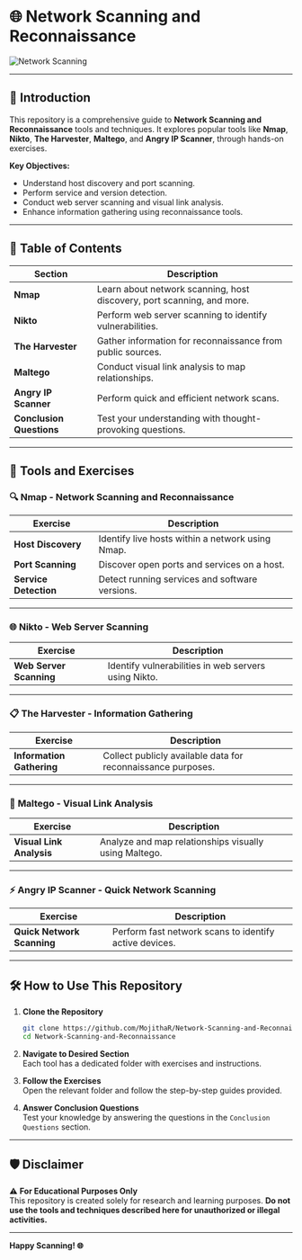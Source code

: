 # 🌐 **Network Scanning and Reconnaissance**  
![Network Scanning](https://media.giphy.com/media/DletgFFVjEbGo/giphy.gif?cid=790b7611l0j9cbf6lohecswlxn6uxosp8r38giume4urlkv2&ep=v1_gifs_search&rid=giphy.gif&ct=g)  

---

## 📖 **Introduction**  

This repository is a comprehensive guide to **Network Scanning and Reconnaissance** tools and techniques. It explores popular tools like **Nmap**, **Nikto**, **The Harvester**, **Maltego**, and **Angry IP Scanner**, through hands-on exercises.  

**Key Objectives:**  
- Understand host discovery and port scanning.  
- Perform service and version detection.  
- Conduct web server scanning and visual link analysis.  
- Enhance information gathering using reconnaissance tools.  

---

## 📂 **Table of Contents**  

| Section                               | Description                                                              |  
|---------------------------------------|--------------------------------------------------------------------------|  
| **Nmap**                              | Learn about network scanning, host discovery, port scanning, and more.   |  
| **Nikto**                             | Perform web server scanning to identify vulnerabilities.                 |  
| **The Harvester**                     | Gather information for reconnaissance from public sources.               |  
| **Maltego**                           | Conduct visual link analysis to map relationships.                       |  
| **Angry IP Scanner**                  | Perform quick and efficient network scans.                               |  
| **Conclusion Questions**              | Test your understanding with thought-provoking questions.                |  

---

## 🚀 **Tools and Exercises**  

### 🔍 **Nmap** - Network Scanning and Reconnaissance  
| **Exercise**          | **Description**                                                                 |  
|------------------------|-------------------------------------------------------------------------------|  
| **Host Discovery**     | Identify live hosts within a network using Nmap.                             |  
| **Port Scanning**      | Discover open ports and services on a host.                                  |  
| **Service Detection**  | Detect running services and software versions.                               |  

---

### 🌐 **Nikto** - Web Server Scanning  
| **Exercise**          | **Description**                                                                 |  
|------------------------|-------------------------------------------------------------------------------|  
| **Web Server Scanning** | Identify vulnerabilities in web servers using Nikto.                         |  

---

### 📋 **The Harvester** - Information Gathering  
| **Exercise**          | **Description**                                                                 |  
|------------------------|-------------------------------------------------------------------------------|  
| **Information Gathering** | Collect publicly available data for reconnaissance purposes.                  |  

---

### 🔗 **Maltego** - Visual Link Analysis  
| **Exercise**          | **Description**                                                                 |  
|------------------------|-------------------------------------------------------------------------------|  
| **Visual Link Analysis** | Analyze and map relationships visually using Maltego.                        |  

---

### ⚡ **Angry IP Scanner** - Quick Network Scanning  
| **Exercise**          | **Description**                                                                 |  
|------------------------|-------------------------------------------------------------------------------|  
| **Quick Network Scanning** | Perform fast network scans to identify active devices.                      |  

---

## 🛠️ **How to Use This Repository**  

1. **Clone the Repository**  
   ```bash  
   git clone https://github.com/MojithaR/Network-Scanning-and-Reconnaissance.git  
   cd Network-Scanning-and-Reconnaissance  
   ```  
2. **Navigate to Desired Section**  
   Each tool has a dedicated folder with exercises and instructions.  

3. **Follow the Exercises**  
   Open the relevant folder and follow the step-by-step guides provided.  

4. **Answer Conclusion Questions**  
   Test your knowledge by answering the questions in the `Conclusion Questions` section.  

---

## 🛡️ **Disclaimer**  

⚠️ **For Educational Purposes Only**  
This repository is created solely for research and learning purposes. **Do not use the tools and techniques described here for unauthorized or illegal activities.**  

---

**Happy Scanning! 🌐**  
